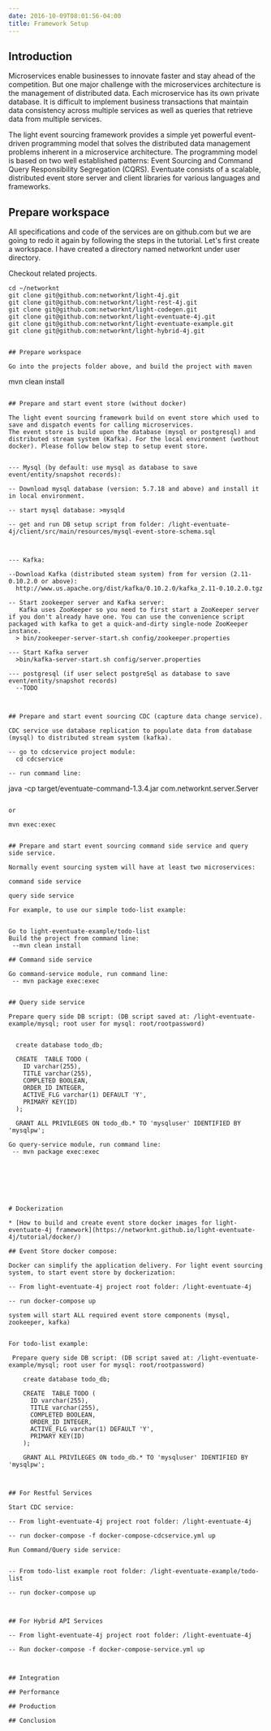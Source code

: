 ```yaml
---
date: 2016-10-09T08:01:56-04:00
title: Framework Setup
---
```


## Introduction

Microservices enable businesses to innovate faster and stay ahead of the competition.
But one major challenge with the microservices architecture is the management of distributed data. Each microservice has its own private database.
It is difficult to implement business transactions that maintain data consistency across multiple services as well as queries that retrieve data from multiple services.

The light event sourcing framework provides a simple yet powerful event-driven programming model that solves the distributed data management problems inherent in a microservice architecture.
The programming model is based on two well established patterns: Event Sourcing and Command Query Responsibility Segregation (CQRS).
Eventuate consists of a scalable, distributed event store server and client libraries for various languages and frameworks.

## Prepare workspace

All specifications and code of the services are on github.com but we are going to
redo it again by following the steps in the tutorial. Let's first create a
workspace. I have created a directory named networknt under user directory.

Checkout related projects.

```
cd ~/networknt
git clone git@github.com:networknt/light-4j.git
git clone git@github.com:networknt/light-rest-4j.git
git clone git@github.com:networknt/light-codegen.git
git clone git@github.com:networknt/light-eventuate-4j.git
git clone git@github.com:networknt/light-eventuate-example.git
git clone git@github.com:networknt/light-hybrid-4j.git


## Prepare workspace

Go into the projects folder above, and build the project with maven

```
mvn clean install

```

## Prepare and start event store (without docker)

The light event sourcing framework build on event store which used to save and dispatch events for calling microservices.
The event store is build upon the database (mysql or postgresql) and distributed stream system (Kafka). For the local environment (wothout docker). Please follow below step to setup event store.


--- Mysql (by default: use mysql as database to save event/entity/snapshot records):

-- Download mysql database (version: 5.7.18 and above) and install it in local environment.

-- start mysql database: >mysqld

-- get and run DB setup script from folder: /light-eventuate-4j/client/src/main/resources/mysql-event-store-schema.sql



--- Kafka:

--Download Kafka (distributed steam system) from for version (2.11-0.10.2.0 or above):
  http://www.us.apache.org/dist/kafka/0.10.2.0/kafka_2.11-0.10.2.0.tgz

-- Start zookeeper server and Kafka server:
   Kafka uses ZooKeeper so you need to first start a ZooKeeper server if you don't already have one. You can use the convenience script packaged with kafka to get a quick-and-dirty single-node ZooKeeper instance.
  > bin/zookeeper-server-start.sh config/zookeeper.properties

--- Start Kafka server
  >bin/kafka-server-start.sh config/server.properties

--- postgresql (if user select postgreSql as database to save event/entity/snapshot records)
  --TODO



## Prepare and start event sourcing CDC (capture data change service).

CDC service use database replication to populate data from database (mysql) to distributed stream system (kafka).

-- go to cdcservice project module:
  cd cdcservice

-- run command line:
  ```
  java -cp target/eventuate-command-1.3.4.jar com.networknt.server.Server
  ```

  or

  mvn exec:exec


## Prepare and start event sourcing command side service and query side service.

Normally event sourcing system will have at least two microservices:

command side service

query side service

For example, to use our simple todo-list example:


 Go to light-eventuate-example/todo-list
 Build the project from command line:
   --mvn clean install

## Command side service

 Go command-service module, run command line:
   -- mvn package exec:exec


## Query side service

 Prepare query side DB script: (DB script saved at: /light-eventuate-example/mysql; root user for mysql: root/rootpassword)


    create database todo_db;

    CREATE  TABLE TODO (
      ID varchar(255),
      TITLE varchar(255),
      COMPLETED BOOLEAN,
      ORDER_ID INTEGER,
      ACTIVE_FLG varchar(1) DEFAULT 'Y',
      PRIMARY KEY(ID)
    );

    GRANT ALL PRIVILEGES ON todo_db.* TO 'mysqluser' IDENTIFIED BY 'mysqlpw';

 Go query-service module, run command line:
   -- mvn package exec:exec







# Dockerization

* [How to build and create event store docker images for light-eventuate-4j framework](https://networknt.github.io/light-eventuate-4j/tutorial/docker/)

## Event Store docker compose:

Docker can simplify the application delivery. For light event sourcing system, to start event store by dockerization:

  -- From light-eventuate-4j project root folder: /light-eventuate-4j

  -- run docker-compose up

 system will start ALL required event store components (mysql, zookeeper, kafka)


  For todo-list example:

   Prepare query side DB script: (DB script saved at: /light-eventuate-example/mysql; root user for mysql: root/rootpassword)

      create database todo_db;

      CREATE  TABLE TODO (
        ID varchar(255),
        TITLE varchar(255),
        COMPLETED BOOLEAN,
        ORDER_ID INTEGER,
        ACTIVE_FLG varchar(1) DEFAULT 'Y',
        PRIMARY KEY(ID)
      );

      GRANT ALL PRIVILEGES ON todo_db.* TO 'mysqluser' IDENTIFIED BY 'mysqlpw';



## For Restful Services

 Start CDC service:

  -- From light-eventuate-4j project root folder: /light-eventuate-4j

  -- run docker-compose -f docker-compose-cdcservice.yml up

 Run Command/Query side service:


  -- From todo-list example root folder: /light-eventuate-example/todo-list

  -- run docker-compose up



## For Hybrid API Services

  -- From light-eventuate-4j project root folder: /light-eventuate-4j

  -- Run docker-compose -f docker-compose-service.yml up



## Integration

## Performance

## Production

## Conclusion

